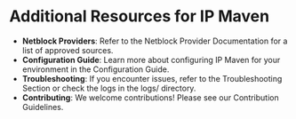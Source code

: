 # Additional Resources for IP Maven

- **Netblock Providers**: Refer to the Netblock Provider Documentation for a list of approved sources.
- **Configuration Guide**: Learn more about configuring IP Maven for your environment in the Configuration Guide.
- **Troubleshooting**: If you encounter issues, refer to the Troubleshooting Section or check the logs in the logs/ directory.
- **Contributing**: We welcome contributions! Please see our Contribution Guidelines.
